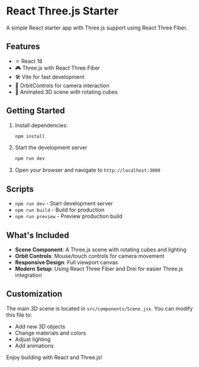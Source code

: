 # React Three.js Starter

A simple React starter app with Three.js support using React Three Fiber.

## Features

- ⚛️ React 18
- 🎮 Three.js with React Three Fiber
- 🛠️ Vite for fast development
- 🎯 OrbitControls for camera interaction
- 🎨 Animated 3D scene with rotating cubes

## Getting Started

1. Install dependencies:
   ```bash
   npm install
   ```

2. Start the development server
   ```bash
   npm run dev
   ```

3. Open your browser and navigate to `http://localhost:3000`

## Scripts

- `npm run dev` - Start development server
- `npm run build` - Build for production
- `npm run preview` - Preview production build

## What's Included

- **Scene Component**: A Three.js scene with rotating cubes and lighting
- **Orbit Controls**: Mouse/touch controls for camera movement
- **Responsive Design**: Full viewport canvas
- **Modern Setup**: Using React Three Fiber and Drei for easier Three.js integration

## Customization

The main 3D scene is located in `src/components/Scene.jsx`. You can modify this file to:
- Add new 3D objects
- Change materials and colors
- Adjust lighting
- Add animations

Enjoy building with React and Three.js!
